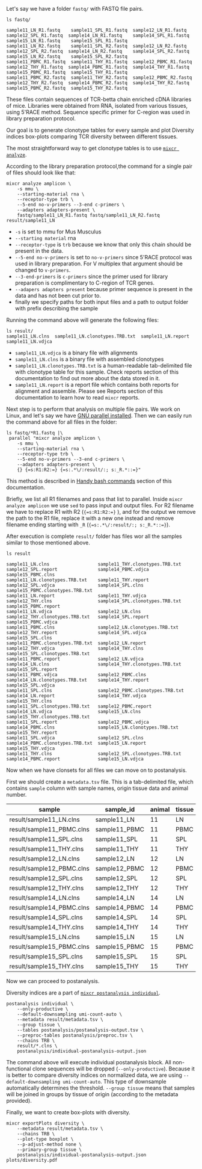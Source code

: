 Let's say we have a folder `fastq/` with FASTQ file pairs.

```
ls fastq/

sample11_LN_R1.fastq    sample11_SPL_R1.fastq  sample12_LN_R1.fastq    sample12_SPL_R1.fastq  sample14_LN_R1.fastq    sample14_SPL_R1.fastq  sample15_LN_R1.fastq    sample15_SPL_R1.fastq
sample11_LN_R2.fastq    sample11_SPL_R2.fastq  sample12_LN_R2.fastq    sample12_SPL_R2.fastq  sample14_LN_R2.fastq    sample14_SPL_R2.fastq  sample15_LN_R2.fastq    sample15_SPL_R2.fastq
sample11_PBMC_R1.fastq  sample11_THY_R1.fastq  sample12_PBMC_R1.fastq  sample12_THY_R1.fastq  sample14_PBMC_R1.fastq  sample14_THY_R1.fastq  sample15_PBMC_R1.fastq  sample15_THY_R1.fastq
sample11_PBMC_R2.fastq  sample11_THY_R2.fastq  sample12_PBMC_R2.fastq  sample12_THY_R2.fastq  sample14_PBMC_R2.fastq  sample14_THY_R2.fastq  sample15_PBMC_R2.fastq  sample15_THY_R2.fastq
```

These files contain sequences of TCR-betta chain enriched cDNA libraries of mice. Libraries were obtained from RNA, isolated from various tissues, using 5'RACE method. Sequence specific primer for C-region was used in library preparation protocol.

Our goal is to generate clonotype tables for every sample and plot Diversity indices box-plots comparing TCR diversity between different tissues.

The most straightforward way to get clonotype tables is to use [```mixcr analyze```](../reference/mixcr-analyze.md).

According to the library preparation protocol,the command for a single pair of files should look like that:

```
mixcr analyze amplicon \
    -s mmu \
    --starting-material rna \
    --receptor-type trb \
    --5-end no-v-primers --3-end c-primers \
    --adapters adapters-present \
    fastq/sample11_LN_R1.fastq fastq/sample11_LN_R2.fastq result/sample11_LN
```

- ```-s``` is set to mmu for Mus Musculus
- ```--starting material``` rna
- ```--receptor-type``` is ```trb``` because we know that only this chain should be present in the data.
- ```--5-end no-v-primers``` is set to ```no-v-primers``` since 5'RACE protocol was used in library preparation. For V multiplex that argument should be changed to ```v-primers```. 
- ```--3-end-primers``` is ```c-primers``` since the primer used for library preparation is complimentary to C-region of TCR genes.
- ```--adapers adapters present``` because primer sequence is present in the data and has not been cut prior to.
- finally we specify paths for both input files and a path to output folder with prefix describing the sample

Running the command above will generate the following files:

```
ls result/
sample11_LN.clns  sample11_LN.clonotypes.TRB.txt  sample11_LN.report  sample11_LN.vdjca
```

- ```sample11_LN.vdjca``` is a binary file with alignments 
- ```sample11_LN.clns``` is a binary file with assembled clonotypes
- ```sample11_LN.clonotypes.TRB.txt``` is a human-readable tab-delimited file with clonotype table for this sample. Check reports section of this documentation to find out more about the data stored in it.
- ```sample11_LN.report``` is a report file which contains both reports for alignment and assemble. Please see Reports section of this documentation to learn how to read ```mixcr``` reports.

Next step is to perform that analysis on multiple file pairs. We work on Linux, and let's say we have [GNU parallel installed](https://www.gnu.org/software/parallel/).
Then we can easily run the command above for all files in the folder:

```
ls fastq/*R1.fastq |\
 parallel "mixcr analyze amplicon \
   	-s mmu \
    --starting-material rna \
    --receptor-type trb \
    --5-end no-v-primers --3-end c-primers \
    --adapters adapters-present \
    {} {=s:R1:R2:=} {=s:.*\/:result/:; s:_R.*::=}"
```

This method is described in [Handy bash commands](../tips/usefullBashScripts.md) section of this documentation.

Briefly, we list all R1 filenames and pass that list to parallel. Inside ```mixcr analyze amplicon``` we use ```sed``` to pass input and output files. For R2 filename we have to replace R1 with R2 (```{=s:R1:R2:=}``` ), and for the output we remove the path to the R1 file, replace it with a new one instead and remove filename ending starting with ```_R``` (```{=s:.*\/:result/:; s:_R.*::=}```).

After execution is complete ```result/``` folder has files wor all the samples similar to those mentioned above.

```
ls result

sample11_LN.clns                  sample11_THY.clonotypes.TRB.txt   sample12_SPL.report               sample14_PBMC.vdjca              sample15_PBMC.clns
sample11_LN.clonotypes.TRB.txt    sample11_THY.report               sample12_SPL.vdjca                sample14_SPL.clns                sample15_PBMC.clonotypes.TRB.txt
sample11_LN.report                sample11_THY.vdjca                sample12_THY.clns                 sample14_SPL.clonotypes.TRB.txt  sample15_PBMC.report
sample11_LN.vdjca                 sample12_LN.clns                  sample12_THY.clonotypes.TRB.txt   sample14_SPL.report              sample15_PBMC.vdjca
sample11_PBMC.clns                sample12_LN.clonotypes.TRB.txt    sample12_THY.report               sample14_SPL.vdjca               sample15_SPL.clns
sample11_PBMC.clonotypes.TRB.txt  sample12_LN.report                sample12_THY.vdjca                sample14_THY.clns                sample15_SPL.clonotypes.TRB.txt
sample11_PBMC.report              sample12_LN.vdjca                 sample14_LN.clns                  sample14_THY.clonotypes.TRB.txt  sample15_SPL.report
sample11_PBMC.vdjca               sample12_PBMC.clns                sample14_LN.clonotypes.TRB.txt    sample14_THY.report              sample15_SPL.vdjca
sample11_SPL.clns                 sample12_PBMC.clonotypes.TRB.txt  sample14_LN.report                sample14_THY.vdjca               sample15_THY.clns
sample11_SPL.clonotypes.TRB.txt   sample12_PBMC.report              sample14_LN.vdjca                 sample15_LN.clns                 sample15_THY.clonotypes.TRB.txt
sample11_SPL.report               sample12_PBMC.vdjca               sample14_PBMC.clns                sample15_LN.clonotypes.TRB.txt   sample15_THY.report
sample11_SPL.vdjca                sample12_SPL.clns                 sample14_PBMC.clonotypes.TRB.txt  sample15_LN.report               sample15_THY.vdjca
sample11_THY.clns                 sample12_SPL.clonotypes.TRB.txt   sample14_PBMC.report              sample15_LN.vdjca
```

Now when we have clonsets for all files we can move on to postanalysis.

First we should create a ```metadata.tsv``` file. This is a tab-delimited file, which contains ```sample``` column with sample names, origin tissue data and animal number.


| sample                    | sample_id      | animal | tissue |
|---------------------------|----------------|--------|--------|
| result/sample11_LN.clns   | sample11_LN    | 11     | LN     |
| result/sample11_PBMC.clns | sample11_PBMC  | 11     | PBMC   |
| result/sample11_SPL.clns  | sample11_SPL   | 11     | SPL    |
| result/sample11_THY.clns  | sample11_THY   | 11     | THY    |
| result/sample12_LN.clns   | sample12_LN    | 12     | LN     |
| result/sample12_PBMC.clns | sample12_PBMC  | 12     | PBMC   |
| result/sample12_SPL.clns  | sample12_SPL   | 12     | SPL    |
| result/sample12_THY.clns  | sample12_THY   | 12     | THY    |
| result/sample14_LN.clns   | sample14_LN    | 14     | LN     |
| result/sample14_PBMC.clns | sample14_PBMC  | 14     | PBMC   |
| result/sample14_SPL.clns  | sample14_SPL   | 14     | SPL    |
| result/sample14_THY.clns  | sample14_THY   | 14     | THY    |
| result/sample15_LN.clns   | sample15_LN    | 15     | LN     |
| result/sample15_PBMC.clns | sample15_PBMC  | 15     | PBMC   |
| result/sample15_SPL.clns  | sample15_SPL   | 15     | SPL    |
| result/sample15_THY.clns  | sample15_THY   | 15     | THY    |

Now we can proceed to postanalysis.

Diversity indices are a part of [```mixcr postanalysis individual```](../reference/mixcr-postanalysis.md).

```
postanalysis individual \
    --only-productive \
    --default-downsampling umi-count-auto \
    --metadata result/metadata.tsv \
    --group tissue \
    --tables postanalysis/postanalysis-output.tsv \
    --preproc-tables postanalysis/preproc.tsv \
    --chains TRB \
    result/*.clns \
    postanalysis/individual-postanalysis-output.json
```

The command above will execute individual postanalysis block. All non-functional clone sequences will be dropped (```--only-productive```). Because it is better to compare diversity indices on normalized data, we are using ```--default-downsampling umi-count-auto```. This type of downsample automatically determines the threshold. ```--group tissue``` means that samples will be joined in groups by tissue of origin (according to the metadata provided).

Finally, we want to create box-plots with diversity.

```
mixcr exportPlots diversity \
    --metadata result/metadata.tsv \
    --chains TRB \
    --plot-type boxplot \
    --p-adjust-method none \
    --primary-group tissue \
    postanalysis/individual-postanalysis-output.json plots/diversity.pdf
```





    